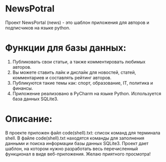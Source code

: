 # NewsPotral
Проект NewsPortal (news) - это шаблон приложения для авторов и подписчиков на языке python. 
# Функции для базы данных: 
1. Публиковать свои статьи, а также комментировать любимых авторов.
2. Вы можете ставить лайк и дислайк для новостей, статей, комментариев и составлять рейтинг авторов.
3. Публикуются такие темы как: спорт, образование, IT, политика и финансы.
4. Приложение реализовано в PyCharm на языке Python. Используется база данных SQLite3.
# Описание: 
В проекте приложен файл code(shell).txt: список команд для терминала shell. В файле code(shell).txt находятся команды для заполнения данными и поиска информации базы данных SQLite3. Проект дает шаблон, на котором нужно разработать весь перечисленный функционал в виде веб-приложения. Желаю приятного просмотра! 

